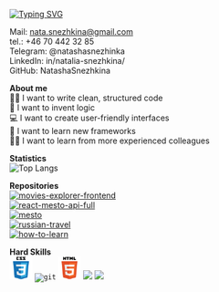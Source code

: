 [![Typing SVG](https://readme-typing-svg.herokuapp.com?duration=4000&color=000000&multiline=true&height=100&lines=Hi!+I'm+Nataliia+%F0%9F%91%8B+;I'm+front-end+developer)](https://git.io/typing-svg)

Mail: nata.snezhkina@gmail.com   
tel.: +46 70 442 32 85   
Telegram: @natashasnezhinka  
LinkedIn: in/natalia-snezhkina/  
GitHub: NatashaSnezhkina  

**About me**  
✍🏻 I want to write clean, structured code  
🧠 I want to invent logic  
💻 I want to create user-friendly interfaces  
🔧 I want to learn new frameworks  
👨‍🏫 I want to learn from more experienced colleagues  

**Statistics**  
![Top Langs](https://github-readme-stats.vercel.app/api/top-langs/?username=NatashaSnezhkina&layout=compact)

**Repositories**  
[![movies-explorer-frontend](https://github-readme-stats.vercel.app/api/pin/?height=100&username=NatashaSnezhkina&repo=movies-explorer-frontend)](https://github.com/NatashaSnezhkina/movies-explorer-frontend)  
[![react-mesto-api-full](https://github-readme-stats.vercel.app/api/pin/?height=100&username=NatashaSnezhkina&repo=react-mesto-api-full)](https://github.com/NatashaSnezhkina/react-mesto-api-full)  
[![mesto](https://github-readme-stats.vercel.app/api/pin/?height=100&username=NatashaSnezhkina&repo=mesto)](https://github.com/NatashaSnezhkina/mesto)  
[![russian-travel](https://github-readme-stats.vercel.app/api/pin/?height=100&username=NatashaSnezhkina&repo=russian-travel)](https://github.com/NatashaSnezhkina/russian-travel)   
[![how-to-learn](https://github-readme-stats.vercel.app/api/pin/?height=100&username=NatashaSnezhkina&repo=how-to-learn)](https://github.com/NatashaSnezhkina/how-to-learn)      

**Hard Skills**   
<code><img src="https://raw.githubusercontent.com/devicons/devicon/master/icons/css3/css3-original-wordmark.svg" alt="css3" width="40" height="40"/></code>
<code><img src="https://www.vectorlogo.zone/logos/git-scm/git-scm-icon.svg" alt="git" width="40" height="40"/></code>
<code><img src="https://raw.githubusercontent.com/devicons/devicon/master/icons/html5/html5-original-wordmark.svg" alt="html5" width="40" height="40"/></code>
<code><img height="40" src="https://raw.githubusercontent.com/shinokada/shinokada/master/assets/javascript.png"></code>
<code><img height="40" src="https://raw.githubusercontent.com/shinokada/shinokada/master/assets/visual-studio-code.png"></code> 
